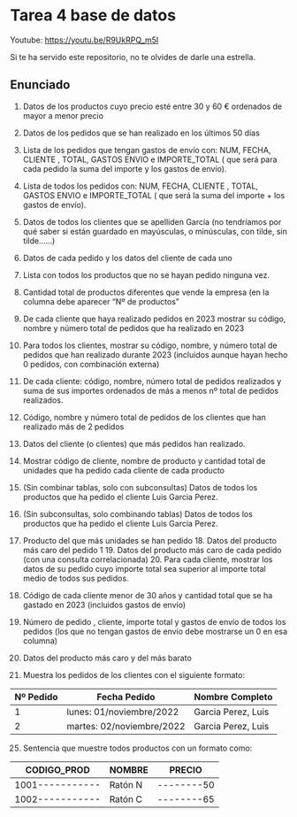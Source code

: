 # Tarea 4 base de datos 

Youtube: https://youtu.be/R9UkRPQ_m5I

Si te ha servido este repositorio, no te olvides de darle una estrella.

## Enunciado

1. Datos de los productos cuyo precio esté entre 30 y 60 € ordenados de mayor a menor precio 

2. Datos de los pedidos que se han realizado en los últimos 50 días 

3. Lista de los pedidos que tengan gastos de envío con: NUM, FECHA, CLIENTE , TOTAL, GASTOS ENVIO e IMPORTE_TOTAL ( que será para cada pedido la suma del importe y los gastos de envío). 

4. Lista de todos los pedidos con: NUM, FECHA, CLIENTE , TOTAL, GASTOS ENVIO e IMPORTE_TOTAL ( que será la suma del importe + los gastos de envío). 

5. Datos de todos los clientes que se apelliden García (no tendríamos por qué saber si están guardado en mayúsculas, o minúsculas, con tilde, sin tilde……) 

6. Datos de cada pedido y los datos del cliente de cada uno 

7. Lista con todos los productos que no se hayan pedido ninguna vez. 

8. Cantidad total de productos diferentes que vende la empresa (en la columna debe aparecer “Nº de productos” 

9. De cada cliente que haya realizado pedidos en 2023 mostrar su código, nombre y número total de pedidos que ha realizado en 2023 

10. Para todos los clientes, mostrar su código, nombre, y número total de pedidos que han realizado durante 2023 (incluidos aunque hayan hecho 0 pedidos, con combinación externa) 

11. De cada cliente: código, nombre, número total de pedidos realizados y suma de sus importes ordenados de más a menos nº total de pedidos realizados. 

12. Código, nombre y número total de pedidos de los clientes que han realizado más de 2 pedidos 

13. Datos del cliente (o clientes) que más pedidos han realizado. 

14. Mostrar código de cliente, nombre de producto y cantidad total de unidades que ha pedido cada cliente de cada producto 

15. (Sin combinar tablas, solo con subconsultas) Datos de todos los productos que ha pedido el cliente Luis Garcia Perez. 

16. (Sin subconsultas, solo combinando tablas) Datos de todos los productos que ha pedido el cliente Luis Garcia Perez. 

17. Producto del que más unidades se han pedido 18. Datos del producto más caro del pedido 1 19. Datos del producto más caro de cada pedido (con una consulta correlacionada) 20. Para cada cliente, mostrar los datos de su pedido cuyo importe total sea superior al importe total medio de todos sus pedidos. 

21. Código de cada cliente menor de 30 años y cantidad total que se ha gastado en 2023 (incluidos gastos de envío) 

22. Número de pedido , cliente, importe total y gastos de envío de todos los pedidos (los que no tengan gastos de envío debe mostrarse un 0 en esa columna) 

23. Datos del producto más caro y del más barato 

24. Muestra los pedidos de los clientes con el siguiente formato:

| Nº Pedido | Fecha Pedido | Nombre Completo |
|---|---|---|
| 1 | lunes: 01/noviembre/2022 | Garcia Perez, Luis |
| 2 | martes: 02/noviembre/2022 | Garcia Perez, Luis |

25. Sentencia que muestre todos productos con un formato como:

| CODIGO_PROD | NOMBRE | PRECIO |
|---|---|---|
| 1001----------- | Ratón N | --------50 |
| 1002----------- | Ratón C | --------65 |
